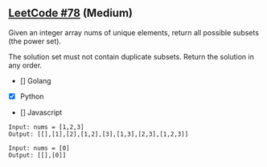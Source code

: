 ## [LeetCode #78](https://leetcode.com/problems/subsets/) (Medium)

Given an integer array nums of unique elements, return all possible 
subsets
 (the power set).

The solution set must not contain duplicate subsets. Return the solution in any order.

- [] Golang
- [x] Python
- [] Javascript


```
Input: nums = [1,2,3]
Output: [[],[1],[2],[1,2],[3],[1,3],[2,3],[1,2,3]]
```
```
Input: nums = [0]
Output: [[],[0]]
```